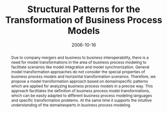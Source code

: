 ---
abstract: Due to company mergers and business to business interoperability, there
  is a need for model transformations in the area of business process modeling to
  facilitate scenarios like model integration and model synchronization. General model
  transformation approaches do not consider the special properties of business process
  models and horizontal transformation scenarios. Therefore, we propose a model transformation
  approach based on domainspecific patterns which are applied for analyzing business
  process models in a precise way. This approach facilitates the definition of business
  process model transformations, which can be easily adapted to different business
  process modeling languages and specific transformation problems. At the same time
  it supports the intuitive understanding of the domainexperts in business process
  modeling.
authors:
- Marion Murzek
- Gerhard Kramler
- Elke Michlmayr
date: '2006-10-16'
featured: false
links:
- name: Publik
  url: https://publik.tuwien.ac.at/showentry.php?ID=140240&lang=2
publication: 'Talk: Internationaler Workshop Models for Enterprise Computing 2006,
  Hong Kong; 10-16-2006; in: "Models for Enterprise Computing 2006 - International
  Workshop at EDOC 2006", IEEE Digital Library - http://doi.ieeecomputersociety.org/10.1109/EDOCW.2006.64,
  (2006), ISBN: 0-7695-2743-4; 43 - 52'
publication_types:
- '1'
publishDate: '2006-10-16'
title: Structural Patterns for the Transformation of Business Process Models
url_pdf: http://publik.tuwien.ac.at/files/pub-inf_3809.pdf
---